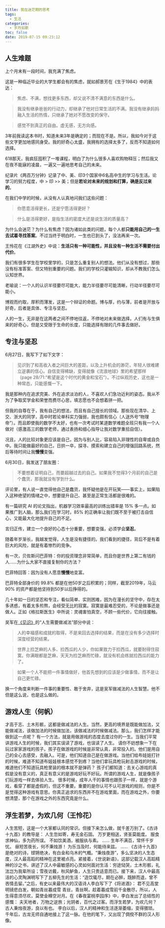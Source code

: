 ```yaml
---
title: 我在迷茫期的思考
tags:
  - 生活
categories:
  - 岁月如歌
toc: false
date: 2019-07-15 09:23:12
---
```


## 人生难题

上个月末有一段时间，我充满了焦虑。

<!--more-->

这是一种临近毕业的大学生都会有的焦虑，就如郝景芳在《生于1984》中的表达：

> 焦虑、不满，想找更多东西，却又说不清不满意的东西是什么。

> 我没有继承爸爸的行动力，却继承了他对日常生活的不满。我没有继承妈妈融入生活的热情，只继承了她对不愿改变的保守。

> 感觉不到真正的自由。虚无感，无方向感。

3年前我读这本书时，知道未来3年是确定的；而现在不是。所以，我如今对于这些文字更加地感同身受。我的好奇心太盛，我拥有的选择太多了，反而不知道如何选择。

618那天，我疯狂囤积了一堆课程，明白了为什么很多人喜欢购物释压；然后我又在夜不能寐的凌晨，一遍又一遍地思考自己的未来。

纪录片《两百万分钟》记录了中、美、印3个国家中6名高中生的学习与生活。论学习的努力程度，中 > 印 >> 美；但是**若论对未来的规划和打算，确是反过来的**。

在我们中学的时候，从没有人认真地问我们这些问题：

> 你愿意活得更长，还是宁愿活得更好？

> 什么是活得更好，是指生活的密度大还是说生活的质量高？

为什么会迷茫？为什么有焦虑？因为诸如此类的问题，每个人都**只能用自己的一生去试着寻找答案**。不过当终于明白时，一生也已到头了，没法再来一次。

王怜花在《江湖外史》中说：**生活只有一种可能性，并且没有一种生活不需要付出代价**。

我们有很多学生在学校里学的，只是怎么重复别人的想法。他们从没有想过，那些没有标准答案、但又特别重要的问题。我们的学校只灌输知识，却从不教我们怎么认知世界。

老喻说：一个人的认识半径要尽可能大，能力半径要尽可能清晰，行动半径要尽可能小。

博观而约取，厚积而薄发，这是一个辩证的命题。博与厚，约与薄，前者是开放与好奇，后者是具体、专注与坚忍。

人的一生，无非是在这两者之间不停地往返，不停地对未来做选择。人们有与生俱来的好奇心，但是又受限于生命的长度，只能选择有限的几件事去做好。

## 专注与坚忍

6月27日，我写下了如下文字：

> 见识到了和高收入者之间巨大的差距，以及上升机会的渺茫，年轻人很难建立逆袭的信心。自信变得稀缺，变得就像《流浪地球》里的希望那样（page 28/71:“希望是这个时代的黄金和宝石”）。不过纵观历史，这也是一种常态，只能感慨一下。

我是那种内在追求完美、外在追求淡泊的人，不喜欢人们急功近利的姿态。我从不为了争取奖学金和荣誉而费尽心思，填志愿也不会想着拼一把。

但我的自尊在于，我有自己的想法，而且有自己擅长的领域。那些现在清华、上交、浙大的同学，高中时若论单科实力强弱，我也颇有信心（人送外号“物理帝”）。而且即使我的数学不太好，也有一次考试时某道数学难题全班只有我一个人做对（感激高三的数学老师，通过表扬和细心指导让我对数学重拾自信）。

况且，人的比较对象更应该是自己，因为与别人比，容易陷入非理性的自卑或自负中。我只能做最好的自己，日拱一卒，探寻、摸索和建立自己的增强回路系统，然后等待时间让我**慢慢**变强。

6月30日，我发送了朋友圈：

> 不要想着证明自己，而要超越过去的自己。如果我不觉得3个月前的自己是个蠢货，那我就没有学到什么。

评论里，有人说一直觉得他自己是蠢货，我怀疑他是在开玩笑——事实上，如果陷入这种绝望的情绪之中，想要提升自己、甚至是正常生活都是很难的。

有一篇研究 AI 的论文指出，机器学习效率最高的训练出错率是 15% 多一点。如果推广到人脑，那么我们在学习时，85% 的正确率让我们既不至于被打击自信心，又能最大化地提升自己的不足。

言归正传，建立一个良好的心态十分重要，想要变强，必须学会**坚忍**。

随着年岁渐长，我越发觉得，人生是没有捷径的。我们看到的捷径，背后不是有着巨大的风险，就是有着惨烈的竞争。

有一次，贝佐斯问巴菲特：你的投资理念非常简单，而且你是世界上第二有钱的人……为什么大家不直接复制你的方法？

巴菲特回答：因为没有人愿意**慢慢**地变富。

巴菲特全部身价的 99.8% 都是在他50岁之后积累的；同样，截至2019年，马云 90% 的资产都是他坚持到50岁以后挣得的。

几十年如一日的坚忍和专注，看似简单、实则困难，因为在漫长的坚守中，存在太多诱惑，有着太多煎熬，会经受无比的寂寞。寂寞是最难忍受的，不论是做事还是做人。正如《格拉斯医生》中所说：灵魂害怕真空，不顾一些代价，它向往接触。

吴军在[《见识》](https://wushuangabao.github.io/2019/07/05/%E3%80%8A%E8%A7%81%E8%AF%86%E3%80%8B%E8%AF%BB%E4%B9%A6%EF%BC%88%E7%BA%B8%E8%B4%A8%E4%B9%A6%EF%BC%89%E7%AC%94%E8%AE%B0/)的“人生需要做减法”部分中说：

> 人的幸福感和成就的取得，不是来回去选择的结果，而是在没有多少选择时深度经营的结果。

> 世界上捡芝麻的人多、捡西瓜的人少，你如果致力于捡西瓜，就要耐得住寂寞。你满眼都是芝麻，天天为捡芝麻而忙碌，就没有机会练就捡西瓜的能力了。

> 如果一个人不能把一件事情做好，他首先想到的应该是少做事情，而不是让自己更忙碌。

换一个角度来判断一件事的重要性、敢于舍弃，这是吴军做减法的人生智慧。他不但是这么说，也是这么做的。

## 游戏人生（何帆）

才高于志、土木形骸，这都是做减法的人生。当然，更高的境界是既能做加法，又能做减法，该做加法的时候做加法，该做减法的时候做减法。那么，我们怎样才能做到这一点呢？
有一个方法，就是用做游戏的态度去度过你的一生。当我们平常讲游戏人生的时候，我们其实误读了游戏，也误读了人生。
请你不妨想象一下在玩过家家游戏的孩子。孩子在做游戏的时候是非常认真，非常投入的。他们是用自己的全心去感受，去融入。可是，他们知道自己是在做游戏。当他们给布娃娃打针的时候，难道不知道布娃娃根本感觉不到疼？当他们拿玩具枪玩射击游戏的时候，难道他们不知道玩具枪里装的根本就不是弹药？
孩子们都知道：去关心游戏的真假是没有意义的，真正有意义的是游戏好玩不好玩。所谓的游戏人生，就是像孩子们玩游戏一样去体验人生。
很多时候，成年人干的事情也跟孩子一样，就是个游戏，看穿了都是虚假的，但这不重要。重要的是你认可不认可游戏的规则，你是不是觉得这种游戏有意思。你真正追求的东西并不在游戏里面，而在游戏之外，你要想清楚，那个在游戏之外的东西究竟是什么。

## 浮生若梦，为欢几何（王怜花）

人生苦短，这是一个大家都认同的常识。但接下来怎么做，就千差万别了。《古诗十九首》的教导是：
    人生忽如寄，寿无金石固。
    万岁更相送，贤圣莫能度。
    服食求神仙，多为药所误。
    不如饮美酒，被服纨与素。
    ……
    生年不满百，常怀千岁忧。
    昼短苦夜长，何不秉烛游！
    为乐当及时，何能待来兹。
    ……
    《古诗十九首》是绝对的诗，铿锵绝决，有白金和乌木的气概。“秉烛夜游”，多么坚决的人生态度，汉人最高蹈的精神在这里被点亮。紧接着，《世说新语》，这部记载汉人高蹈精神的沙之书，讲述了汉人中最敏感的心灵如何面对生活：穷途恸哭，土木形骸，礼法岂为我辈所设；雪夜访戴，秋风鲈鱼，人生只贵适意而已。接下来，汉人中最高洁的心灵陶渊明写下了五柳先生的生活：“造饮辄尽，期在必醉，既醉而退，曾不吝情去留。”之后，有史以来最伟大的汉语诗人李白写下了《将进酒》：
    君不见高堂明镜悲白发，朝如青丝暮成雪
    青丝，青丝啊，趁着暮成雪前千金散尽，所以，人生得意须尽欢，莫使金樽空对月。在《春夜宴桃李园序》中，李白发出了总结性的感慨：
    夫天地者，万物之逆旅；光阴者，百代之过客。而浮生若梦，为欢几何？古人秉烛夜游，良以有也。
    李白以后，汉人的精神和生活逐渐萎缩，变得猥琐。千年后，古龙无师自通地接上了这一脉。在他的笔下，又出现了倜傥不群的汉人形像。